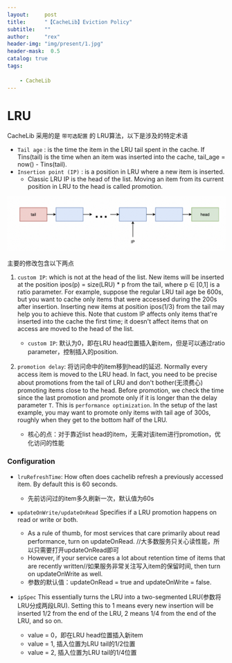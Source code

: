 ```yaml
---
layout:     post
title:      "【CacheLib】Eviction Policy"
subtitle:   ""
author:     "rex"
header-img: "img/present/1.jpg"
header-mask:  0.5
catalog: true
tags:

    - CacheLib
---
```


# LRU
CacheLib 采用的是 `带可选配置` 的 LRU算法，以下是涉及的特定术语
- `Tail age` : is the time the item in the LRU tail spent in the cache. If Tins(tail) is the time when an item was inserted into the cache, tail_age = now() - Tins(tail). 
- `Insertion point (IP)` : is a position in LRU where a new item is inserted. 
  - Classic LRU IP is the head of the list. Moving an item from its current position in LRU to the head is called promotion.

![1](/img/cachelib/lru.png)

主要的修改包含以下两点
1. `custom IP`: which is not at the head of the list. New items will be inserted at the position ipos(p) = size(LRU) * p from the tail, where p ∈ [0,1] is a ratio parameter.  For example, suppose the regular LRU tail age be 600s, but you want to cache only items that were accessed during the 200s after insertion. Inserting new items at position ipos(1/3) from the tail may help you to achieve this. Note that custom IP affects only items that're inserted into the cache the first time; it doesn't affect items that on access are moved to the head of the list.
    - `custom IP`: 默认为0，即在LRU head位置插入新item，但是可以通过ratio parameter，控制插入的position.

2. `promotion delay`: 将访问命中的item移到head的延迟. Normally every access item is moved to the LRU head. In fact, you need to be precise about promotions from the tail of LRU and don't bother(无须费心) promoting items close to the head. Before promotion, we check the time since the last promotion and promote only if it is longer than the delay parameter `T`. This is `performance optimization`. In the setup of the last example, you may want to promote only items with tail age of 300s, roughly when they get to the bottom half of the LRU.
    - 核心的点：对于靠近list head的item，无需对该item进行promotion，优化访问的性能

### Configuration
- `lruRefreshTime`: How often does cachelib refresh a previously accessed item. By default this is 60 seconds.
  - 先前访问过的item多久刷新一次，默认值为60s

- `updateOnWrite/updateOnRead` Specifies if a LRU promotion happens on read or write or both. 
  - As a rule of thumb, for most services that care primarily about read performance, turn on updateOnRead. //大多数服务只关心读性能，所以只需要打开updateOnRead即可
  - However, if your service cares a lot about retention time of items that are recently written//如果服务非常关注写入item的保留时间, then turn on updateOnWrite as well.
  - 参数的默认值：updateOnRead = true and updateOnWrite = false.

- `ipSpec` This essentially turns the LRU into a two-segmented LRU(参数将LRU分成两段LRU). Setting this to 1 means every new insertion will be inserted 1/2 from the end of the LRU, 2 means 1/4 from the end of the LRU, and so on.
  - value = 0，即在LRU head位置插入新item
  - value = 1, 插入位置为LRU tail的1/2位置
  - value = 2, 插入位置为LRU tail的1/4位置
